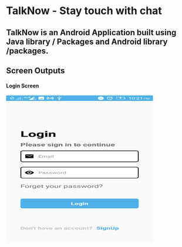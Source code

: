 # TalkNow - Stay touch with chat

## TalkNow is an Android Application built using Java library / Packages and  Android library /packages.

## Screen Outputs

<h4>Login Screen</h4>
<img src="https://github.com/Iamdheeraj22/TalkNow/blob/master/Screen%20Output/login%20screen.jpeg" alt="Girl in a jacket" width="400" height=400"">


























